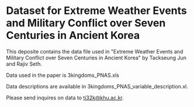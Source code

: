 # Dataset for Extreme Weather Events and Military Conflict over Seven Centuries in Ancient Korea

This deposite contains the data file used in "Extreme Weather Events and Military Conflict over Seven Centuries in Ancient Korea" 
by Tackseung Jun and Rajiv Seth.

Data used in the paper is 3kingdoms_PNAS.xls

Data descriptions are available in 3kingdoms_PNAS_variable_description.xl.

Please send inquires on data to tj32k@khu.ac.kr.
